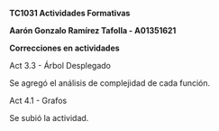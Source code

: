 **TC1031 Actividades Formativas**

**Aarón Gonzalo Ramírez Tafolla - A01351621**

**Correcciones en actividades**

Act 3.3 - Árbol Desplegado

Se agregó el análisis de complejidad de cada función.
    
Act 4.1 - Grafos

Se subió la actividad.

